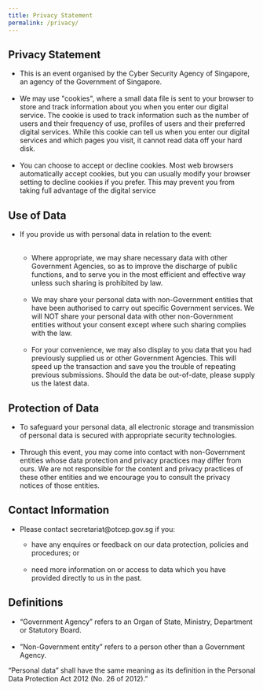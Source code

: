 ```yaml
---
title: Privacy Statement
permalink: /privacy/
---
```

## Privacy Statement<br>
<ul>
<li>This is an event organised by the Cyber Security Agency of Singapore, an agency of the Government of Singapore.</li><br>
<li>We may use "cookies", where a small data file is sent to your browser to store and track information about you when you enter our digital service. The cookie is used to track information such as the number of users and their frequency of use, profiles of users and their preferred digital services. While this cookie can tell us when you enter our digital services and which pages you visit, it cannot read data off your hard disk.</li><br>
<li>You can choose to accept or decline cookies. Most web browsers automatically accept cookies, but you can usually modify your browser setting to decline cookies if you prefer. This may prevent you from taking full advantage of the digital service</li>
</ul>

## Use of Data<br>
<ul>
<li>If you provide us with personal data in relation to the event:</li><br>
 
<ul>
<li>Where appropriate, we may share necessary data with other Government Agencies, so as to improve the discharge of public functions, and to serve you in the most efficient and effective way unless such sharing is prohibited by law.</li><br>
 
<li>We may share your personal data with non-Government entities that have been authorised to carry out specific Government services. We will NOT share your personal data with other non-Government entities without your consent except where such sharing complies with the law.</li><br>
 
<li>For your convenience, we may also display to you data that you had previously supplied us or other Government Agencies. This will speed up the transaction and save you the trouble of repeating previous submissions. Should the data be out-of-date, please supply us the latest data.</li></ul>
</ul>

## Protection of Data<br>
<ul> 
<li>To safeguard your personal data, all electronic storage and transmission of personal data is secured with appropriate security technologies. </li><br>
 
<li>Through this event, you may come into contact with non-Government entities whose data protection and privacy practices may differ from ours. We are not responsible for the content and privacy practices of these other entities and we encourage you to consult the privacy notices of those entities. </li>
</ul>

## Contact Information<br>
<ul> 
<li>Please contact secretariat@otcep.gov.sg if you:​</li>
<ul> 
<li>have any enquires or feedback on our data protection, policies and procedures; or</li><br>
 
<li>need more information on or access to data which you have provided directly to us in the past.</li>
</ul></ul>

## Definitions<br>
<ul> 
<li>“Government Agency” refers to an Organ of State, Ministry, Department or Statutory Board.</li><br>

<li>”Non-Government entity” refers to a person other than a Government Agency.</li></ul>
 
“Personal data” shall have the same meaning as its definition in the Personal Data Protection Act 2012 (No. 26 of 2012).”